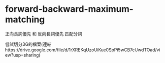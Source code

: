 # forward-backward-maximum-matching
正向長詞優先 和 反向長詞優先 匹配分詞

嘗試切分3G的檔案(連結https://drive.google.com/file/d/1rXREKqUzoUiKue0SpPi5wCB7cUwdTOad/view?usp=sharing)

